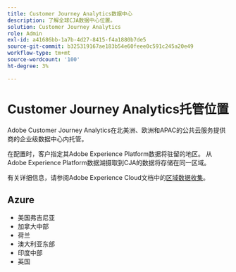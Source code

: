 ```yaml
---
title: Customer Journey Analytics数据中心
description: 了解全球CJA数据中心位置。
solution: Customer Journey Analytics
role: Admin
exl-id: a41686bb-1a7b-4d27-8415-f4a1880b7de5
source-git-commit: b325319167ae183b54e60feee0c591c245a20e49
workflow-type: tm+mt
source-wordcount: '100'
ht-degree: 3%

---
```


# Customer Journey Analytics托管位置

Adobe Customer Journey Analytics在北美洲、欧洲和APAC的公共云服务提供商的企业级数据中心内托管。

在配置时，客户指定其Adobe Experience Platform数据将驻留的地区。 从Adobe Experience Platform数据湖摄取到CJA的数据将存储在同一区域。

有关详细信息，请参阅Adobe Experience Cloud文档中的[区域数据收集](https://experienceleague.adobe.com/zh-hans/docs/core-services/interface/data-collection/rdc)。

## Azure

- 美国弗吉尼亚
- 加拿大中部
- 荷兰
- 澳大利亚东部
- 印度中部
- 英国

